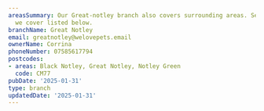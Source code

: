 ```yaml
---
areasSummary: Our Great-notley branch also covers surrounding areas. See the locations
  we cover listed below.
branchName: Great Notley
email: greatnotley@welovepets.email
ownerName: Corrina
phoneNumber: 07585617794
postcodes:
- areas: Black Notley, Great Notley, Notley Green
  code: CM77
pubDate: '2025-01-31'
type: branch
updatedDate: '2025-01-31'
---
```




